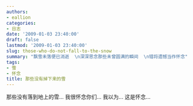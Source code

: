 ```yaml
---
authors:
- eallion
categories:
- 日志
date: '2009-01-03 23:40:00'
draft: false
lastmod: '2009-01-03 23:40:00'
slug: those-who-do-not-fall-to-the-snow
summary: "飘雪未落便已消逝  \n深深思念那些未曾圆满的瞬间  \n错将遗憾当作怀念"
tags:
- 雪
- 怀念
title: 那些没有掉下来的雪
---
```


那些没有落到地上的雪...
我很怀念你们...
我以为...
这是怀念...